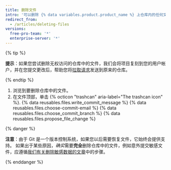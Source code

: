 ```yaml
---
title: 删除文件
intro: '可以删除 {% data variables.product.product_name %} 上仓库内的任何文件。'
redirect_from:
  - /articles/deleting-files
versions:
  free-pro-team: '*'
  enterprise-server: '*'
---
```


{% tip %}

**提示**：如果您尝试删除无权访问的仓库中的文件，我们会将项目复刻到您的用户帐户，并在您提交更改后，帮助您将[拉取请求](/articles/about-pull-requests)发送到原来的仓库。

{% endtip %}

1. 浏览到要删除仓库中的文件。
2. 在文件顶部，单击
{% octicon "trashcan" aria-label="The trashcan icon" %}.
{% data reusables.files.write_commit_message %}
{% data reusables.files.choose-commit-email %}
{% data reusables.files.choose_commit_branch %}
{% data reusables.files.propose_file_change %}

{% danger %}

**注意**：由于 Git 是一个版本控制系统，如果您以后需要恢复文件，它始终会提供支持。 如果出于某些原因，*确实*需要**完全**删除仓库中的文件，例如意外提交敏感文件，应遵循[我们有关删除敏感数据的文章](/articles/removing-sensitive-data-from-a-repository)中的步骤。

{% enddanger %}
